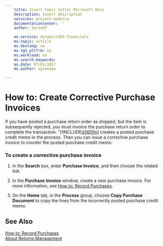 ```yaml
---
    title: Insert topic title| Microsoft Docs
    description: Insert description
    services: project-madeira
    documentationcenter: ''
    author: SorenGP

    ms.service: dynamics365-financials
    ms.topic: article
    ms.devlang: na
    ms.tgt_pltfrm: na
    ms.workload: na
    ms.search.keywords:
    ms.date: 07/01/2017
    ms.author: sgroespe

---
```

# How to: Create Corrective Purchase Invoices
If you have posted a purchase return order as shipped, but the item is subsequently rejected, you must invoice the purchase return order to complete the transaction. "[!INCLUDE[d365fin](../../includes/d365fin_md.md)] creates a posted purchase credit memo in the process. Then you can issue a corrective purchase invoice to counter the posted purchase credit memo.  
  
### To create a corrective purchase invoice  
  
1.  In the **Search** box, enter **Purchase Invoice**, and then choose the related link.  
  
2.  In the **Purchase Invoice** window, create a new purchase invoice. For more information, see [How to: Record Purchases](../how-to-record-purchases.md).  
  
3.  On the **Home** tab, in the **Process** group, choose **Copy Purchase Document** to copy the lines from the incorrectly posted purchase credit memo.  
  
## See Also  
 [How to: Record Purchases](../how-to-record-purchases.md)   
 [About Returns Management](../about-returns-management.md)